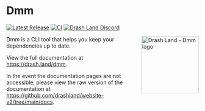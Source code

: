 # Dmm

[![Latest Release](https://img.shields.io/github/release/drashland/dmm.svg?color=bright_green&label=latest)](https://github.com/drashland/dmm/releases/latest) [![CI](https://img.shields.io/github/actions/workflow/status/drashland/dmm/master.yml?branch=main&label=branch:main)](https://github.com/drashland/dmm/actions/workflows/master.yml?query=branch%3Amain) [![Drash Land Discord](https://img.shields.io/badge/discord-join-blue?logo=discord)](https://discord.gg/RFsCSaHRWK)

<img align="right" src="./logo.png" alt="Drash Land - Dmm logo" height="150" style="max-height: 150px">

Dmm is a CLI tool that helps you keep your dependencies up to date.

View the full documentation at https://drash.land/dmm.

In the event the documentation pages are not accessible, please view the raw
version of the documentation at
https://github.com/drashland/website-v2/tree/main/docs.
